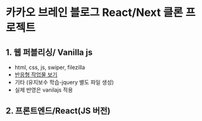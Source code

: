 # 카카오 브레인 블로그 React/Next 클론 프로젝트

## 1. 웹 퍼블리싱/ Vanilla js

- html, css, js, swiper, filezilla
- [반응형 작업물 보기](http://tnt9350.dothome.co.kr/)
- 기타 (유지보수 학습-jquery 별도 파일 생성)
- 실제 반영은 vanilajs 적용

## 2. 프론트엔드/React(JS 버전)
